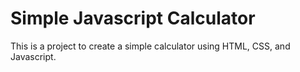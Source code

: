 # Simple Javascript Calculator

This is a project to create a simple calculator using HTML, CSS, and Javascript.